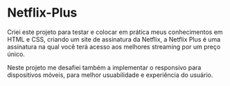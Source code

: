 # Netflix-Plus

Criei este projeto para testar e colocar em prática meus conhecimentos em HTML e CSS, criando um site de assinatura da Netflix, a Netflix Plus é uma assinatura na qual você terá acesso aos melhores streaming por um preço único.

Neste projeto me desafiei também a implementar o responsivo para dispositivos móveis, para melhor usuabilidade e experiência do usuário.

